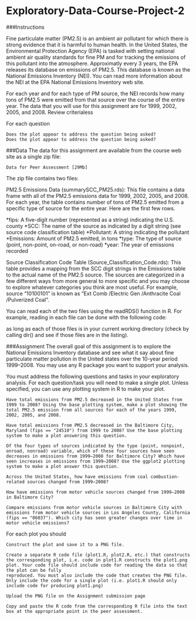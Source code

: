 # Exploratory-Data-Course-Project-2
###Instructions

Fine particulate matter (PM2.5) is an ambient air pollutant for which there is strong evidence that it is harmful to human health. In the United States, the Environmental Protection Agency (EPA) is tasked with setting national ambient air quality standards for fine PM and for tracking the emissions of this pollutant into the atmosphere. Approximatly every 3 years, the EPA releases its database on emissions of PM2.5. This database is known as the National Emissions Inventory (NEI). You can read more information about the NEI at the EPA National Emissions Inventory web site.

For each year and for each type of PM source, the NEI records how many tons of PM2.5 were emitted from that source over the course of the entire year. The data that you will use for this assignment are for 1999, 2002, 2005, and 2008.
Review criterialess 

For each question

    Does the plot appear to address the question being asked?
    Does the plot appear to address the question being asked?

###Data
The data for this assignment are available from the course web site as a single zip file:

    Data for Peer Assessment [29Mb]

The zip file contains two files:

PM2.5 Emissions Data (summarySCC_PM25.rds): This file contains a data frame with all of the PM2.5 emissions data for 1999, 2002, 2005, and 2008. For each year, the table contains number of tons of PM2.5 emitted from a specific type of source for the entire year. Here are the first few rows.

*fips: A five-digit number (represented as a string) indicating the U.S. county
*SCC: The name of the source as indicated by a digit string (see source code classification table)
*Pollutant: A string indicating the pollutant
*Emissions: Amount of PM2.5 emitted, in tons
*type: The type of source (point, non-point, on-road, or non-road)
*year: The year of emissions recorded

Source Classification Code Table (Source_Classification_Code.rds): This table provides a mapping from the SCC digit strings in the Emissions table to the actual name of the PM2.5 source. The sources are categorized in a few different ways from more general to more specific and you may choose to explore whatever categories you think are most useful. For example, source “10100101” is known as “Ext Comb /Electric Gen /Anthracite Coal /Pulverized Coal”.

You can read each of the two files using the readRDS() function in R. For example, reading in each file can be done with the following code:

as long as each of those files is in your current working directory (check by calling dir() and see if those files are in the listing).

###Assignment
The overall goal of this assignment is to explore the National Emissions Inventory database and see what it say about fine particulate matter pollution in the United states over the 10-year period 1999–2008. You may use any R package you want to support your analysis.

You must address the following questions and tasks in your exploratory analysis. For each question/task you will need to make a single plot. Unless specified, you can use any plotting system in R to make your plot.

    Have total emissions from PM2.5 decreased in the United States from 1999 to 2008? Using the base plotting system, make a plot showing the total PM2.5 emission from all sources for each of the years 1999, 2002, 2005, and 2008.
    
    Have total emissions from PM2.5 decreased in the Baltimore City, Maryland (fips == "24510") from 1999 to 2008? Use the base plotting system to make a plot answering this question.
    
    Of the four types of sources indicated by the type (point, nonpoint, onroad, nonroad) variable, which of these four sources have seen decreases in emissions from 1999–2008 for Baltimore City? Which have seen increases in emissions from 1999–2008? Use the ggplot2 plotting system to make a plot answer this question.
    
    Across the United States, how have emissions from coal combustion-related sources changed from 1999–2008?
    
    How have emissions from motor vehicle sources changed from 1999–2008 in Baltimore City?
    
    Compare emissions from motor vehicle sources in Baltimore City with emissions from motor vehicle sources in Los Angeles County, California (fips == "06037"). Which city has seen greater changes over time in motor vehicle emissions?

For each plot you should

    Construct the plot and save it to a PNG file.
    
    Create a separate R code file (plot1.R, plot2.R, etc.) that constructs the corresponding plot, i.e. code in plot1.R constructs the plot1.png plot. Your code file should include code for reading the data so that the plot can be fully
    reproduced. You must also include the code that creates the PNG file. Only include the code for a single plot (i.e. plot1.R should only include code for producing plot1.png)
    
    Upload the PNG file on the Assignment submission page
    
    Copy and paste the R code from the corresponding R file into the text box at the appropriate point in the peer assessment.

